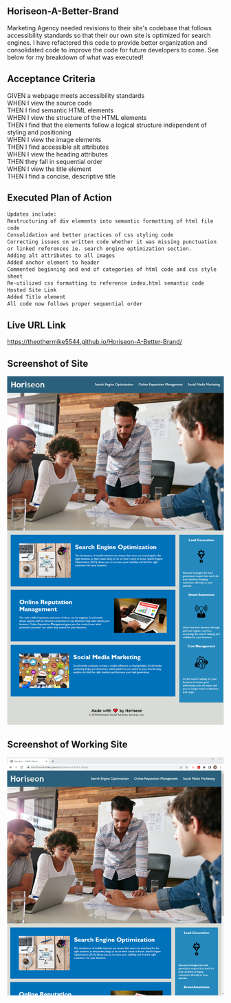 ## Horiseon-A-Better-Brand
<!-- UPDATED FOR RESUBMISSION-->
Marketing Agency needed revisions to their site's codebase that follows accessibility standards so that their our own site is optimized for search engines. I have refactored this code to provide better organization and consolidated code to improve the code for future developers to come. See below for my breakdown of what was executed!

## Acceptance Criteria
GIVEN a webpage meets accessibility standards  </br>
WHEN I view the source code  </br>
THEN I find semantic HTML elements  </br>
WHEN I view the structure of the HTML elements  </br>
THEN I find that the elements follow a logical structure independent of styling and positioning  </br>
WHEN I view the image elements  </br>
THEN I find accessible alt attributes  </br>
WHEN I view the heading attributes  </br>
THEN they fall in sequential order  </br>
WHEN I view the title element  </br>
THEN I find a concise, descriptive title  </br>

## Executed Plan of Action
```
Updates include:
Restructuring of div elements into semantic formatting of html file code
Consolidation and better practices of css styling code
Correcting issues on written code whether it was missing punctuation or linked references ie. search engine optimization section.
Adding alt attributes to all images
Added anchor element to header
Commented beginning and end of categories of html code and css style sheet
Re-utilized css formatting to reference index.html semantic code
Hosted Site Link
Added Title element
All code now follows proper sequential order
```
## Live URL Link 

https://theothermike5544.github.io/Horiseon-A-Better-Brand/

## Screenshot of Site
![](Horiseon-A-Better-Brand-Screenshot.png)


## Screenshot of Working Site
![](Horiseon-A-Better-Brand-Live-URL-Screenshot.png)
